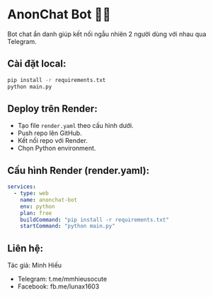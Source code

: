 
# AnonChat Bot 🤖💬

Bot chat ẩn danh giúp kết nối ngẫu nhiên 2 người dùng với nhau qua Telegram.

## Cài đặt local:
```bash
pip install -r requirements.txt
python main.py
```

## Deploy trên Render:
- Tạo file `render.yaml` theo cấu hình dưới.
- Push repo lên GitHub.
- Kết nối repo với Render.
- Chọn Python environment.

## Cấu hình Render (render.yaml):
```yaml
services:
  - type: web
    name: anonchat-bot
    env: python
    plan: free
    buildCommand: "pip install -r requirements.txt"
    startCommand: "python main.py"
```

## Liên hệ:
Tác giả: Minh Hiếu
- Telegram: t.me/mmhieusocute
- Facebook: fb.me/lunax1603
